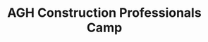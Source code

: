 ---
title: "AGH Construction Professionals Camp"
url: /balochistan/agh-construction-professionals-camp/
shop: Einkaufszentrum
---